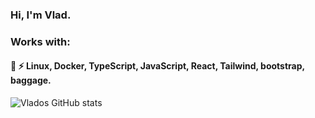 ### Hi, I'm Vlad. 
### Works with:  
<h4> 💬 ⚡ Linux, Docker, TypeScript, JavaScript, React, Tailwind, bootstrap, baggage.</h4>

![Vlados GitHub stats](https://github-readme-stats.vercel.app/api?username=Vladosdeadly&show_icons=true&theme=radical&count_private=true)
